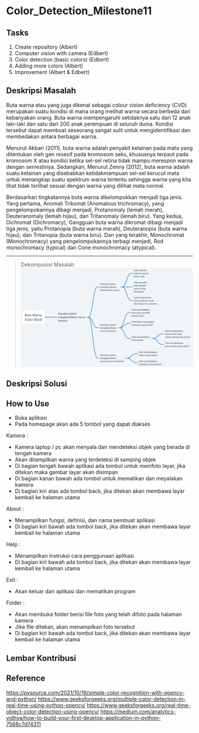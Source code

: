 # Color_Detection_Milestone11

## Tasks

1. Create repository (Albert)
2. Computer vision with camera (Edbert)
3. Color detection (basic colors) (Edbert)
4. Adding more colors (Albert)
5. Improvement (Albert & Edbert)

## Deskripsi Masalah

Buta warna atau yang juga dikenal sebagai colour vision deficiency (CVD) merupakan suatu kondisi di mana orang melihat warna secara berbeda dari kebanyakan orang. Buta warna mempengaruhi setidaknya satu dari 12 anak laki-laki dan satu dari 200 anak perempuan di seluruh dunia. Kondisi tersebut dapat membuat seseorang sangat sulit untuk mengidentifikasi dan membedakan antara berbagai warna. <br>

Menurut Akbari (2011), buta warna adalah penyakit kelainan pada mata yang ditentukan oleh gen resesif pada kromosom seks, khususnya terpaut pada kromosom X atau kondisi ketika sel-sel retina tidak mampu merespon warna dengan semestinya.
Sedangkan, Menurut Zenny (2012), buta warna adalah suatu kelainan yang disebabkan ketidakmampuan sel-sel kerucut mata untuk menangkap suatu spektrum warna tertentu sehingga warna yang kita lihat tidak terlihat sesuai dengan warna yang dilihat mata normal.<br>

Berdasarkan tingkatannya buta warna dikelompokkan menjadi tiga jenis. Yang pertama, Anomali Trikomat (Anomalous trichromacy), yang pengelompokannya dibagi menjadi, Protanomaly (lemah merah), Deuteranomaly (lemah hijau), dan Tritanomaly (lemah biru). Yang kedua, Dichromat (Dichromacy), Gangguan buta warna dikromat dibagi menjadi tiga jenis, yaitu Protanopia (buta warna merah), Deuteranopia (buta warna hijau), dan Tritanopia (buta warna biru). Dan yang terakhir, Monochromat (Monochromacy) yang pengelompokannya terbagi menjadi, Rod monochromacy (typical) dan Cone monochromacy (atypical).<br>

---

> Dekomposisi Masalah<br>
> ![Dekomposisi Masalah](img/Dekomposisi.png "Dekomposisi Masalah")

## Deskripsi Solusi

## How to Use

- Buka aplikasi
- Pada homepage akan ada 5 tombol yang dapat diakses

Kamera :

- Kamera laptop / pc akan menyala dan mendeteksi objek yang berada di tengah kamera
- Akan ditampilkan warna yang terdeteksi di samping objek
- Di bagian tengah bawah aplikasi ada tombol untuk memfoto layar, jika ditekan maka gambar layar akan disimpan
- Di bagian kanan bawah ada tombol untuk mematikan dan meyalakan kamera
- Di bagian kiri atas ada tombol back, jika ditekan akan membawa layar kembali ke halaman utama

About :

- Menampilkan fungsi, definisi, dan nama pembuat aplikasi
- Di bagian kiri bawah ada tombol back, jika ditekan akan membawa layar kembali ke halaman utama

Help :

- Menampilkan instruksi cara penggunaan aplikasi
- Di bagian kiri bawah ada tombol back, jika ditekan akan membawa layar kembali ke halaman utama

Exit :

- Akan keluar dari aplikasi dan mematikan program

Folder :

- Akan membuka folder berisi file foto yang telah difoto pada halaman kamera
- Jika file ditekan, akan menampilkan foto tersebut
- Di bagian kiri bawah ada tombol back, jika ditekan akan membawa layar kembali ke halaman utama

## Lembar Kontribusi

## Reference

https://pysource.com/2021/10/19/simple-color-recognition-with-opencv-and-python/
https://www.geeksforgeeks.org/multiple-color-detection-in-real-time-using-python-opencv/
https://www.geeksforgeeks.org/real-time-object-color-detection-using-opencv/
https://medium.com/analytics-vidhya/how-to-build-your-first-desktop-application-in-python-7568c7d74311
